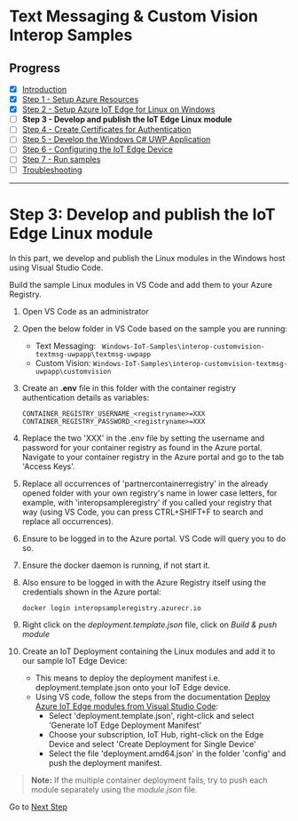 # Text Messaging & Custom Vision Interop Samples
## Progress

- [x] [Introduction](../README.md)   
- [x] [Step 1 - Setup Azure Resources](./Setup%20Azure%20Resources.MD) 
- [x] [Step 2 - Setup Azure IoT Edge for Linux on Windows](./Setup%20Azure%20IoT%20Edge%20for%20Linux%20on%20Windows.MD) 
- [ ] **Step 3 - Develop and publish the IoT Edge Linux module**  
- [ ] [Step 4 - Create Certificates for Authentication](./Create%20Certificates%20for%20Authentication.MD)  
- [ ] [Step 5 - Develop the Windows C# UWP Application](./Develop%20the%20Windows%20C%23%20UWP%20Application.MD)
- [ ] [Step 6 - Configuring the IoT Edge Device](./Configuring%20the%20IoT%20Edge%20Device.MD)  
- [ ] [Step 7 - Run samples](./Run%20samples.MD) 
- [ ] [Troubleshooting](./Troubleshooting.MD) 
---
# Step 3: Develop and publish the IoT Edge Linux module
In this part, we develop and publish the Linux modules in the Windows host using Visual Studio Code.

Build the sample Linux modules in VS Code and add them to your Azure Registry.

1. Open VS Code as an administrator

2. Open the below folder in VS Code based on the sample you are running:
    - Text Messaging: ` Windows-IoT-Samples\interop-customvision-textmsg-uwpapp\textmsg-uwpapp`
    - Custom Vision: `Windows-IoT-Samples\interop-customvision-textmsg-uwpapp\customvision`

3. Create an **.env** file in this folder with the container registry authentication details as variables:

   ```
   CONTAINER_REGISTRY_USERNAME_<registryname>=XXX
   CONTAINER_REGISTRY_PASSWORD_<registryname>=XXX
   ```

4. Replace the two 'XXX' in the .env file by setting the username and password for your container registry as found in the Azure portal. Navigate to your container registry in the Azure portal and go to the tab 'Access Keys'.

5. Replace all occurrences of 'partnercontainerregistry' in the already opened folder with your own registry's name in lower case letters, for example, with 'interopsampleregistry' if you called your registry that way (using VS Code, you can press CTRL+SHIFT+F to search and replace all occurrences).

6. Ensure to be logged in to the Azure portal. VS Code will query you to do so.

7. Ensure the docker daemon is running, if not start it.

8. Also ensure to be logged in with the Azure Registry itself using the credentials shown in the Azure portal:

   ```
   docker login interopsampleregistry.azurecr.io
   ```

9. Right click on the *deployment.template.json* file, click on *Build & push module*

10. Create an IoT Deployment containing the Linux modules and add it to our sample IoT Edge Device:
    - This means to deploy the deployment manifest i.e. deployment.template.json onto your IoT Edge device.
    - Using VS code, follow the steps from the documentation [Deploy Azure IoT Edge modules from Visual Studio Code](https://docs.microsoft.com/azure/iot-edge/how-to-deploy-modules-vscode): 
        - Select 'deployment.template.json', right-click and select 'Generate IoT Edge Deployment Manifest'
        - Choose your subscription, IoT Hub, right-click on the Edge Device and select 'Create Deployment for Single Device'
        - Select the file 'deployment.amd64.json' in the folder 'config' and  push the deployment manifest.

   > **Note:**
   > If the multiple container deployment fails, try to push each module separately using the *module.json* file.


Go to [Next Step](./Create%20Certificates%20for%20Authentication.MD) 
